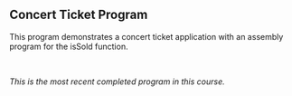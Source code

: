 <h2>Concert Ticket Program</h2>
<p>This program demonstrates a concert ticket application with an assembly program for the isSold function.</p>
<br />
<p><em>This is the most recent completed program in this course.</em></p>
